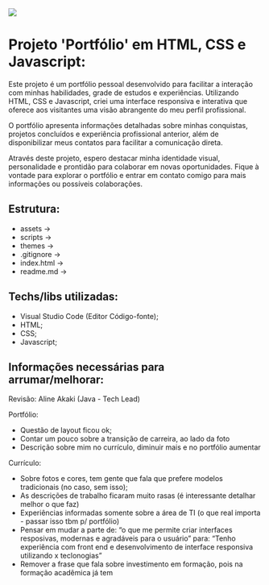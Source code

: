 <img src="https://raw.githubusercontent.com/victorgenari/portfolio/main/src/assets/ProjectImg/projectImg.jpg">

# Projeto 'Portfólio' em HTML, CSS e Javascript:

Este projeto é um portfólio pessoal desenvolvido para facilitar a interação com minhas habilidades, grade de estudos e experiências. Utilizando HTML, CSS e Javascript, criei uma interface responsiva e interativa que oferece aos visitantes uma visão abrangente do meu perfil profissional.

O portfólio apresenta informações detalhadas sobre minhas conquistas, projetos concluídos e experiência profissional anterior, além de disponibilizar meus contatos para facilitar a comunicação direta.

Através deste projeto, espero destacar minha identidade visual, personalidade e prontidão para colaborar em novas oportunidades. Fique à vontade para explorar o portfólio e entrar em contato comigo para mais informações ou possíveis colaborações.

## Estrutura:

- assets ->
- scripts ->
- themes ->
- .gitignore ->
- index.html ->
- readme.md ->

## Techs/libs utilizadas:

- Visual Studio Code (Editor Código-fonte);
- HTML;
- CSS;
- Javascript;

## Informações necessárias para arrumar/melhorar:

Revisão:
Aline Akaki (Java - Tech Lead)

Portfólio:
- Questão de layout ficou ok;
- Contar um pouco sobre a transição de carreira, ao lado da foto
- Descrição sobre mim no currículo, diminuir mais e no portfólio aumentar

Currículo:
- Sobre fotos e cores, tem gente que fala que prefere modelos tradicionais (no caso, sem isso);
- As descrições de trabalho ficaram muito rasas (é interessante detalhar melhor o que faz)
- Experiências informadas somente sobre a área de TI (o que real importa - passar isso tbm p/ portfólio)
- Pensar em mudar a parte de: “o que me permite criar interfaces resposivas, modernas e agradáveis para o usuário” para: “Tenho experiência com front end e desenvolvimento de interface responsiva utilizando x teclonogias”
- Remover a frase que fala sobre investimento em formação, pois na formação acadêmica já tem